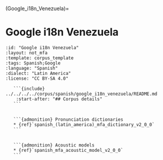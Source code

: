 
(Google_i18n_Venezuela)=
# Google i18n Venezuela

``````{corpus} Google i18n Venezuela
:id: "Google i18n Venezuela"
:layout: not_mfa
:template: corpus_template
:tags: Spanish;Google
:language: "Spanish"
:dialect: "Latin America"
:license: "CC BY-SA 4.0"

   ```{include} ../../../../corpus/spanish/google_i18n_venezuela/README.md
    :start-after: "## Corpus details"
   ```


   ```{admonition} Pronunciation dictionaries
   * {ref}`spanish_(latin_america)_mfa_dictionary_v2_0_0`
   ```


   ```{admonition} Acoustic models
   * {ref}`spanish_mfa_acoustic_model_v2_0_0`
   ```
``````
